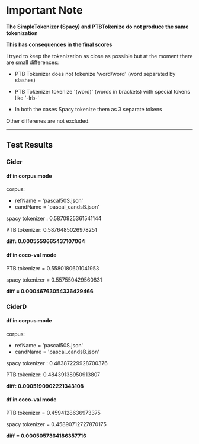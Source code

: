 # Important Note

**The SimpleTokenizer (Spacy) and PTBTokenize do not produce the same tokenization**

**This has consequences in the final scores**

I tryed to keep the tokenization as close as possible but at the moment there are small differences:

- PTB Tokenizer does not tokenize 'word/word' (word separated by slashes)

- PTB Tokenizer tokenize '(word)' (words in brackets) with special tokens like '-lrb-'

- In both the cases Spacy tokenize them as 3 separate tokens

Other differenes are not excluded.

---

## Test Results

###  Cider

#### df in corpus mode 

corpus: 
- refName = 'pascal50S.json'
- candName = 'pascal_candsB.json'

spacy tokenizer : 0.5870925361541144

PTB tokenizer: 0.5876485026978251
    
**diff: 0.0005559665437107064**

#### df in coco-val mode 

PTB tokenizer = 0.5580180601041953

spacy tokenizer = 0.557550429560831


**diff = 0.00046763054336429466**

###  CiderD

#### df in corpus mode 

corpus: 
- refName = 'pascal50S.json'
- candName = 'pascal_candsB.json'

spacy tokenizer : 0.48387229928700376

PTB tokenizer: 0.48439138950913807
    
**diff: 0.0005190902221343108**

#### df in coco-val mode 

PTB tokenizer = 0.4594128636973375

spacy tokenizer = 0.45890712727870175


**diff = 0.0005057364186357716**